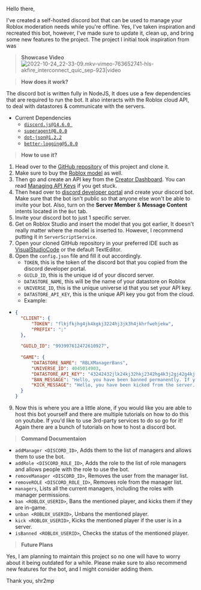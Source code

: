 Hello there,

I've created a self-hosted discord bot that can be used to manage your Roblox moderation needs while you're offline. Yes, I've taken inspiration and recreated this bot, however, I've made sure to update it, clean up, and bring some new features to the project. The project I initial took inspiration from was

> **Showcase Video**
![2022-10-24_22-33-09.mkv-vimeo-763652741-hls-akfire_interconnect_quic_sep-923|video](upload://vVWIoxTiwZzIrpyaMxijW4xj4vB.mp4)


> **How does it work?**

The discord bot is written fully in NodeJS, It does use a few dependencies that are required to run the bot. It also interacts with the Roblox cloud API, to deal with datastores & communicate with the servers.
* Current Dependencies
  * [`discord.js@14.6.0 `](https://discord.js.org/#/)
  * [`superagent@8.0.0`](https://www.npmjs.com/package/superagent)
  * [`dot-json@1.2.2`](https://www.npmjs.com/package/dot-json)
  * [`better-logging@5.0.0`](https://www.npmjs.com/package/better-logging)

> **How to use it?**

1. Head over to the [GitHub repository](https://github.com/workframes/RBLXManager) of this project and clone it.
2. Make sure to buy the [Roblox model](https://www.roblox.com/library/11373427758/RBLX-Manager) as well.
3. Then go and create an API key from the [Creator Dashboard](https://create.roblox.com/credentials). You can read [Managing API Keys](https://create.roblox.com/docs/open-cloud/managing-api-keys) if you get stuck.
4. Then head over to [discord developer portal](https://discord.com/developers/applications) and create your discord bot. Make sure that the bot isn't public so that anyone else won't be able to invite your bot. Also, turn on the **Server Member**  & **Message Content** intents located in the `Bot` tab.
5. Invite your discord bot to just 1 specific server.
6. Get on Roblox Studio and insert the model that you got earlier, It doesn't really matter where the model is inserted to. However, I recommend putting it in `ServerScriptService`.
7. Open your cloned GitHub repository in your preferred IDE such as [VisualStudioCode](https://code.visualstudio.com/) or the default TextEditor.
8. Open the `config.json` file and fill it out accordingly.
    * `TOKEN`, this is the token of the discord bot that you copied from the discord developer portal.
    * `GUILD_ID`, this is the unique id of your discord server.
    * `DATASTORE_NAME`, this will be the name of your datastore on Roblox
    * `UNIVERSE_ID`, this is the unique universe id that you set your API key.
    * `DATASTORE_API_KEY`, this is the unique API key you got from the cloud.
    * Example:
* ```json
  {
    "CLIENT": {
        "TOKEN": "flkjfkjhg4jk4kgkj3224hj3jk3h4jkhrfwehjekw",
        "PREFIX": ";"
    },
    
    "GUILD_ID": "993997612472610927",
     
    "GAME": {
        "DATASTORE_NAME": "RBLXManagerBans",
        "UNIVERSE_ID": 4045014903,
        "DATASTORE_API_KEY": "43242432jlk24kj32hkj2342hg4k3j2gj42g4kj234j2k2",
        "BAN_MESSAGE": "Hello, you have been banned permanently. If you think this was a mistake please contact a moderator to appeal.",
        "KICK_MESSAGE": "Hello, you have been kicked from the server."
    }
  }
  ``` 
9. Now this is where you are a little alone, if you would like you are able to host this bot yourself and there are multiple tutorials on how to do this on youtube. If you'd like to use 3rd-party services to do so go for it! Again there are a bunch of tutorials on how to host a discord bot.

> **Command Documentaion**

* `addManager <DISCORD_ID>`, Adds them to the list of managers and allows them to use the bot.
* `addRole <DISCORD_ROLE_ID>`, Adds the role to the list of role managers and allows people with the role to use the bot.
* `removeManager <DISCORD_ID>`, Removes the user from the manager list.
* `removeROLE <DISCORD_ROLE_ID>`, Removes role from the manager list.
* `managers`, Lists all the current managers, including the roles with manager permissions.
* `ban <ROBLOX_USERID>`, Bans the mentioned player, and kicks them if they are in-game.
* `unban <ROBLOX_USERID>`, Unbans the mentioned player.
* `kick <ROBLOX_USERID>`, Kicks the mentioned player if the user is in a server.
* `isBanned <ROBLOX_USERID>`, Checks the status of the mentioned player.

> **Future Plans**

Yes, I am planning to maintain this project so no one will have to worry about it being outdated for a while. Please make sure to also recommend new features for the bot, and I might consider adding them.


Thank you,
shr2mp
